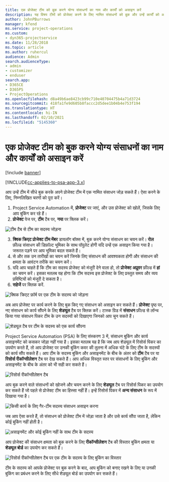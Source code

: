 ```yaml
---
title: एक प्रोजेक्ट टीम को बुक करने योग्य संसाधनों का नाम और कार्यों को असाइन करें
description: यह विषय टीमों को प्रोजेक्ट करने के लिए नामित संसाधनों को बुक और उन्हें कार्यों को असाइन करने के बारे में जानकारी प्रदान करता है।
author: JohnPBurrows
manager: kfend
ms.service: project-operations
ms.custom:
- dyn365-projectservice
ms.date: 11/28/2018
ms.topic: article
ms.author: ruhercul
audience: Admin
search.audienceType:
- admin
- customizer
- enduser
search.app:
- D365CE
- D365PS
- ProjectOperations
ms.openlocfilehash: d8a49b6ae8423cb99c710e40704475b4a71d3724
ms.sourcegitcommit: 418fa1fe9d605b8faccc2d5dee1b04b4e753f194
ms.translationtype: HT
ms.contentlocale: hi-IN
ms.lasthandoff: 02/10/2021
ms.locfileid: "5145360"
---
```

# <a name="book-named-bookable-resources-to-a-project-team-and-assign-tasks"></a>एक प्रोजेक्ट टीम को बुक करने योग्य संसाधनों का नाम और कार्यों को असाइन करें 

[!include [banner](../includes/psa-now-project-operations.md)]

[!INCLUDE[cc-applies-to-psa-app-3.x](../includes/cc-applies-to-psa-app-3x.md)]

आप उन्हें टीम में सीधे बुक करके अपने प्रोजेक्ट टीम में एक नामित संसाधन जोड़ सकते हैं। ऐसा करने के लिए, निम्नलिखित चरणों को पूरा करें।

1. Project Service Automation में, **प्रोजेक्ट** पर जाएं, और उस प्रोजेक्ट को खोलें, जिसके लिए आप बुकिंग कर रहे हैं।
2. **प्रोजेक्ट** पेज पर, **टीम** टैब पर, **नया** पर क्लिक करें। 

![टीम टैब से टीम का सदस्य जोड़ना](media/RM-how-to-1.png)

3. **क्विक क्रिएट प्रोजेक्ट टीम मेंबर** डायलॉग बॉक्स में, बुक करने योग्य संसाधन का चयन करें। **रोल** फ़ील्ड संसाधन की डिफ़ॉल्ट भूमिका के साथ पॉपुलेट होगी यदि उन्हें एक असाइन किया गया है। जरूरत पड़ने पर आप भूमिका बदल सकते हैं। 
4. से और तक उन तारीखों का चयन करें जिनके लिए संसाधन की आवश्यकता होगी और संसाधन की क्षमता के आवंटन तरीके का चयन करें। 
5. यदि आप चाहते हैं कि टीम का सदस्य प्रोजेक्ट को मंजूरी देने वाला हो, तो **प्रोजेक्ट अप्रूवर** फ़ील्ड में **हां** का चयन करें। इसका मतलब यह होगा कि टीम सदस्य इस प्रोजेक्ट के लिए प्रस्तुत समय और व्यय प्रविष्टियों को मंजूरी दे सकता है। 
6. **सहेजें** पर क्लिक करें.

![क्विक क्रिएट फ़ॉर्म पर एक टीम के सदस्य को जोड़ना](media/RM-how-to-2.png)


अब आप प्रोजेक्ट पर कार्य करने के लिए बुक किए गए संसाधन को असाइन कर सकते हैं। **प्रोजेक्ट** पृष्ठ पर, नए संसाधन को कार्य सौंपने के लिए **शेड्यूल** टैब पर क्लिक करें। टास्क ग्रिड में **संसाधन** फ़ील्ड से लॉन्च किया गया संसाधन पिकर टीम के उन सदस्यों को दिखाएगा जिनको आप चुन सकते हैं।

![शेड्यूल टैब पर टीम के सदस्य को एक कार्य सौंपना](media/RM-how-to-3.png)

Project Service Automation (PSA) के लिए संस्करण 3 में, संसाधन बुकिंग और कार्य असाइनमेंट को कसकर जोड़ा नहीं गया है। इसका मतलब यह है कि जब आप शेड्यूल में रिसोर्स पिकर का उपयोग करते हैं, तो आप प्रोजेक्ट पर उनकी बुकिंग कवर की तुलना में अधिक घंटे के लिए टीम के सदस्यों को कार्य सौंप सकते हैं।
आप टीम के सदस्य बुकिंग और असाइनमेंट के बीच के अंतर को **टीम** टैब पर या **रिसोर्स रीकॉन्सीलेशन** टैब पर देख सकते हैं। आप अधिक विस्तृत स्तर पर संसाधनों के लिए बुकिंग और असाइनमेंट के बीच के अंतर को भी सही कर सकते हैं।

![रिसोर्स रीकॉन्सीलेशन टैब](media/RM-how-to-4.png)

आप बुक करने वाले संसाधनों को खोजने और चयन करने के लिए **शेड्यूल** टैब पर रिसोर्स पिकर का उपयोग कर सकते हैं जो पहले से प्रोजेक्ट टीम का हिस्सा नहीं हैं। इन्हें रिसोर्स पिकर में **अन्य संसाधन** के रूप में दिखाया गया है।

![किसी कार्य के लिए गैर-टीम सदस्य संसाधन असाइन करना](media/RM-how-to-5.png)

जब आप ऐसा करते हैं, तो संसाधन को प्रोजेक्ट टीम में जोड़ा जाता है और उसे कार्य सौंपा जाता है, लेकिन कोई बुकिंग नहीं होती है।

![असाइनमेंट और कोई बुकिंग नहीं के साथ टीम के सदस्य](media/RM-how-to-6.png)

आप प्रोजेक्ट की संसाधन क्षमता को बुक करने के लिए **रीकॉन्सीलेशन** टैब की विस्तार बुकिंग क्षमता या **शेड्यूल बोर्ड** का उपयोग कर सकते हैं।

![रिसोर्स रीकॉन्सीलेशन टैब पर एक टीम के सदस्य के लिए बुकिंग का विस्तार](media/RM-how-to-7.png)

टीम के सदस्य को आपके प्रोजेक्ट पर बुक करने के बाद, आप बुकिंग को बनाए रखने के लिए या उनकी बुकिंग का प्रबंधन करने के लिए सीधे शेड्यूल बोर्ड का उपयोग कर सकते हैं।
